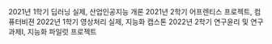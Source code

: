 2021년 1학기 딥러닝 실제, 산업인공지능 개론
2021년 2학기 어프렌티스 프로젝트, 컴퓨터비젼
2022년 1학기 영상처리 실제, 지능화 캡스톤
2022년 2학기 연구윤리 및 연구과제Ⅰ, 지능화 파일럿 프로젝트
